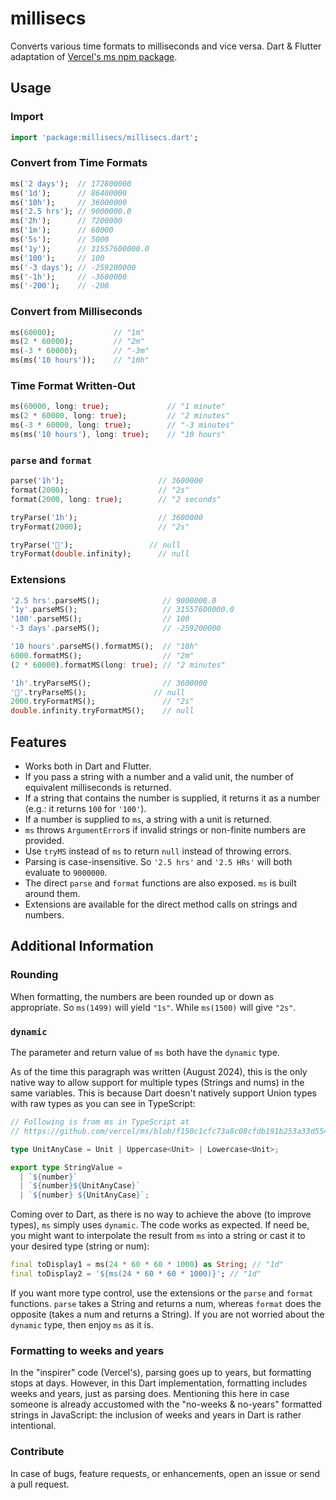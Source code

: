 # millisecs

Converts various time formats to milliseconds and vice versa. Dart & Flutter adaptation of [Vercel's ms npm package](https://github.com/vercel/ms).

## Usage

### Import

```dart
import 'package:millisecs/millisecs.dart';
```

### Convert from Time Formats

```dart
ms('2 days');  // 172800000
ms('1d');      // 86400000
ms('10h');     // 36000000
ms('2.5 hrs'); // 9000000.0
ms('2h');      // 7200000
ms('1m');      // 60000
ms('5s');      // 5000
ms('1y');      // 31557600000.0
ms('100');     // 100
ms('-3 days'); // -259200000
ms('-1h');     // -3600000
ms('-200');    // -200
```

### Convert from Milliseconds

```dart
ms(60000);             // "1m"
ms(2 * 60000);         // "2m"
ms(-3 * 60000);        // "-3m"
ms(ms('10 hours'));    // "10h"
```

### Time Format Written-Out

```dart
ms(60000, long: true);             // "1 minute"
ms(2 * 60000, long: true);         // "2 minutes"
ms(-3 * 60000, long: true);        // "-3 minutes"
ms(ms('10 hours'), long: true);    // "10 hours"
```

### `parse` and `format`

```dart
parse('1h');                     // 3600000
format(2000);                    // "2s"
format(2000, long: true);        // "2 seconds"

tryParse('1h');                  // 3600000
tryFormat(2000);                 // "2s"

tryParse('🎯');                 // null
tryFormat(double.infinity);      // null
```

### Extensions

```dart 
'2.5 hrs'.parseMS();              // 9000000.0
'1y'.parseMS();                   // 31557600000.0
'100'.parseMS();                  // 100
'-3 days'.parseMS();              // -259200000

'10 hours'.parseMS().formatMS();  // "10h"
6000.formatMS();                  // "2m"
(2 * 60000).formatMS(long: true); // "2 minutes"

'1h'.tryParseMS();                // 3600000
'🎯'.tryParseMS();               // null
2000.tryFormatMS();               // "2s"
double.infinity.tryFormatMS();    // null
```

## Features

- Works both in Dart and Flutter.
- If you pass a string with a number and a valid unit, the number of equivalent milliseconds is returned.
- If a string that contains the number is supplied, it returns it as a number (e.g.: it returns `100` for `'100'`).
- If a number is supplied to `ms`, a string with a unit is returned.
- `ms` throws `ArgumentError`s if invalid strings or non-finite numbers are provided.
- Use `tryMS` instead of `ms` to return `null` instead of throwing errors.
- Parsing is case-insensitive. So `'2.5 hrs'` and `'2.5 HRs'` will both evaluate to `9000000`.
- The direct `parse` and `format` functions are also exposed. `ms` is built around them.
- Extensions are available for the direct method calls on strings and numbers.

## Additional Information

### Rounding

When formatting, the numbers are been rounded up or down as appropriate. So `ms(1499)` will yield `"1s"`. While `ms(1500)` will give `"2s"`.

### `dynamic`

The parameter and return value of `ms` both have the `dynamic` type. 

As of the time this paragraph was written (August 2024), this is the only native way to allow support for multiple types (Strings and nums) in the same variables. This is because Dart doesn't natively support Union types with raw types as you can see in TypeScript:

```ts
// Following is from ms in TypeScript at
// https://github.com/vercel/ms/blob/f150c1cfc73a8c08cfdb191b253a33d55462c327/src/index.ts#L42-L47

type UnitAnyCase = Unit | Uppercase<Unit> | Lowercase<Unit>;

export type StringValue =
  | `${number}`
  | `${number}${UnitAnyCase}`
  | `${number} ${UnitAnyCase}`;
```

Coming over to Dart, as there is no way to achieve the above (to improve types), `ms` simply uses `dynamic`. The code works as expected. If need be, you might want to interpolate the result from `ms` into a string or cast it to your desired type (string or num):

```dart
final toDisplay1 = ms(24 * 60 * 60 * 1000) as String; // "1d"
final toDisplay2 = '${ms(24 * 60 * 60 * 1000)}'; // "1d"
```

If you want more type control, use the extensions or the `parse` and `format` functions. `parse` takes a String and returns a num, whereas `format` does the opposite (takes a num and returns a String). If you are not worried about the `dynamic` type, then enjoy `ms` as it is.

### Formatting to weeks and years

In the "inspirer" code (Vercel's), parsing goes up to years, but formatting stops at days. However, in this Dart implementation, formatting includes weeks and years, just as parsing does. Mentioning this here in case someone is already accustomed with the "no-weeks & no-years" formatted strings in JavaScript: the inclusion of weeks and years in Dart is rather intentional.

### Contribute

In case of bugs, feature requests, or enhancements, open an issue or send a pull request.

